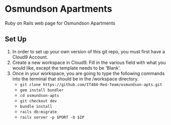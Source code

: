 # Osmundson Apartments
Ruby on Rails web page for Osmundson Apartments

## Set Up
1. In order to set up your own version of this git repo, you must first have a Cloud9 Account.
2. Create a new workspace in Cloud9. Fill in the various field with what you would like, except the template needs to be 'Blank'.
3. Once in your workspace, you are going to type the following commands into the terminal that should be in the /workspace directory.
   * `git clone https://github.com/IT484-Red-Team/osmundson-apts.git`
   * `gem install bundler`
   * `cd osmundson-apts`
   * `git checkout dev`
   * `bundle install`
   * `rails db:migrate`
   * `rails server -p $PORT -b $IP`
